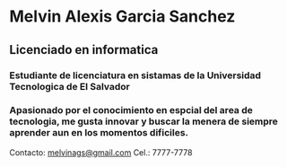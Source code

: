 # Melvin Alexis Garcia Sanchez
## Licenciado en informatica
### Estudiante de licenciatura en sistamas de la Universidad Tecnologica de El Salvador
### Apasionado por el conocimiento en espcial del area de tecnologia, me gusta innovar y buscar la menera de siempre aprender aun en los momentos dificiles.
Contacto:
melvinags@gmail.com
Cel.: 7777-7778
